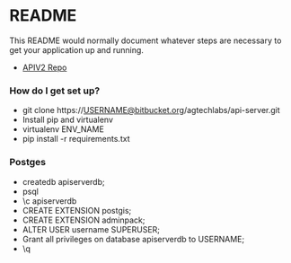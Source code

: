 # README #

This README would normally document whatever steps are necessary to get your application up and running.

* [APIV2 Repo](https://github.com/raphaeltorres/portal-api)

### How do I get set up? ###

* git clone https://USERNAME@bitbucket.org/agtechlabs/api-server.git
* Install pip and virtualenv
* virtualenv ENV_NAME
* pip install -r requirements.txt

### Postges ###
* createdb apiserverdb;
* psql
* \c apiserverdb
* CREATE EXTENSION postgis;
* CREATE EXTENSION adminpack;
* ALTER USER username SUPERUSER;
* Grant all privileges on database apiserverdb to USERNAME;
* \q
